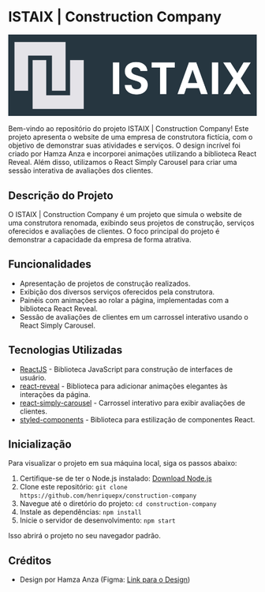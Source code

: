 # ISTAIX | Construction Company

![ISTAIX Logo](./public/logoreadme.png)

Bem-vindo ao repositório do projeto ISTAIX | Construction Company! Este projeto apresenta o website de uma empresa de construtora fictícia, com o objetivo de demonstrar suas atividades e serviços. O design incrível foi criado por Hamza Anza e incorporei animações utilizando a biblioteca React Reveal. Além disso, utilizamos o React Simply Carousel para criar uma sessão interativa de avaliações dos clientes.

## Descrição do Projeto

O ISTAIX | Construction Company é um projeto que simula o website de uma construtora renomada, exibindo seus projetos de construção, serviços oferecidos e avaliações de clientes. O foco principal do projeto é demonstrar a capacidade da empresa de forma atrativa.

## Funcionalidades

- Apresentação de projetos de construção realizados.
- Exibição dos diversos serviços oferecidos pela construtora.
- Painéis com animações ao rolar a página, implementadas com a biblioteca React Reveal.
- Sessão de avaliações de clientes em um carrossel interativo usando o React Simply Carousel.

## Tecnologias Utilizadas

- [ReactJS](https://reactjs.org/) - Biblioteca JavaScript para construção de interfaces de usuário.
- [react-reveal](https://www.npmjs.com/package/react-reveal) - Biblioteca para adicionar animações elegantes às interações da página.
- [react-simply-carousel](https://www.npmjs.com/package/react-simply-carousel) - Carrossel interativo para exibir avaliações de clientes.
- [styled-components](https://styled-components.com/) - Biblioteca para estilização de componentes React.

## Inicialização

Para visualizar o projeto em sua máquina local, siga os passos abaixo:

1. Certifique-se de ter o Node.js instalado: [Download Node.js](https://nodejs.org/)
2. Clone este repositório: `git clone https://github.com/henriquepx/construction-company`
3. Navegue até o diretório do projeto: `cd construction-company`
4. Instale as dependências: `npm install`
5. Inicie o servidor de desenvolvimento: `npm start`

Isso abrirá o projeto no seu navegador padrão.

## Créditos

- Design por Hamza Anza (Figma: [Link para o Design](https://www.figma.com/@hamzaanza))

